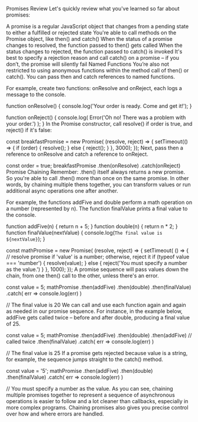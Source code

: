 Promises Review
Let's quickly review what you've learned so far about promises:

A promise is a regular JavaScript object that changes from a pending state to either a fulfilled or rejected state
You're able to call methods on the Promise object, like then() and catch()
When the status of a promise changes to resolved, the function passed to then() gets called
When the status changes to rejected, the function passed to catch() is invoked
It's best to specify a rejection reason and call catch() on a promise – if you don’t, the promise will silently fail
Named Functions
You’re also not restricted to using anonymous functions within the method call of then() or catch(). You can pass then and catch references to named functions.

For example, create two functions: onResolve and onReject, each logs a message to the console.

function onResolve() {
  console.log('Your order is ready. Come and get it!');
}

function onReject() {
  console.log( Error('Oh no! There was a problem with your order.') );
}
In the Promise constructor, call resolve() if order is true, and reject() if it's false:

const breakfastPromise = new Promise( (resolve, reject) => {
  setTimeout(() => {
    if (order) {
      resolve();
    } else {
      reject();
    }
  }, 3000);
});
Next, pass then a reference to onResolve and catch a reference to onReject.

const order = true;
breakfastPromise
  .then(onResolve)
  .catch(onReject)
Promise Chaining
Remember: .then() itself always returns a new promise. So you're able to call .then() more than once on the same promise. In other words, by chaining multiple thens together, you can transform values or run additional async operations one after another.

For example, the functions addFive and double perform a math operation on a number (represented by n). The function finalValue prints a final value to the console.

function addFive(n) {
  return n + 5;
}
function double(n) {
  return n * 2;
}
function finalValue(nextValue) {
  console.log(`The final value is ${nextValue}`);
}

const mathPromise = new Promise( (resolve, reject) => {
  setTimeout( () => {
    // resolve promise if 'value' is a number; otherwise, reject it
    if (typeof value === 'number') {
      resolve(value);
    } else {
      reject('You must specify a number as the value.')
    }
  }, 1000);
});
A promise sequence will pass values down the chain, from one then() call to the other, unless there's an error.

const value = 5;
mathPromise
  .then(addFive)
  .then(double)
  .then(finalValue)
  .catch( err => console.log(err) )

// The final value is 20
We can call and use each function again and again as needed in our promise sequence. For instance, in the example below, addFive gets called twice – before and after double, producing a final value of 25.

const value = 5;
mathPromise
  .then(addFive)
  .then(double)
  .then(addFive) // called twice
  .then(finalValue)
  .catch( err => console.log(err) )

// The final value is 25
If a promise gets rejected because value is a string, for example, the sequence jumps straight to the catch() method.

const value = '5';
mathPromise
  .then(addFive)
  .then(double)
  .then(finalValue)
  .catch( err => console.log(err) )

// You must specify a number as the value.
As you can see, chaining multiple promises together to represent a sequence of asynchronous operations is easier to follow and a lot cleaner than callbacks, especially in more complex programs. Chaining promises also gives you precise control over how and where errors are handled.